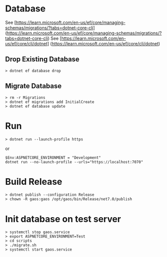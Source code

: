 ﻿# Database

See [https://learn.microsoft.com/en-us/ef/core/managing-schemas/migrations/?tabs=dotnet-core-cli] (https://learn.microsoft.com/en-us/ef/core/managing-schemas/migrations/?tabs=dotnet-core-cli)
See [https://learn.microsoft.com/en-us/ef/core/cli/dotnet] (https://learn.microsoft.com/en-us/ef/core/cli/dotnet)

## Drop Existing Database

```
> dotnet ef database drop
```

## Migrate Database

```
> rm -r Migrations
> dotnet ef migrations add InitialCreate
> dotnet ef database update
```

# Run

```
> dotnet run --launch-profile https
```

or

```
$Env:ASPNETCORE_ENVIRONMENT = "Development"
dotnet run --no-launch-profile --urls="https://localhost:7070"
```


# Build Release

```
> dotnet publish --configuration Release
> chown -R gaos:gaos /opt/gaos/bin/Release/net7.0/publish
```

# Init database on test server
```
> systemctl stop gaos.service
> export ASPNETCORE_ENVIRONMENT=Test
> cd scripts
> ./migrate.sh
> systemctl start gaos.service
```